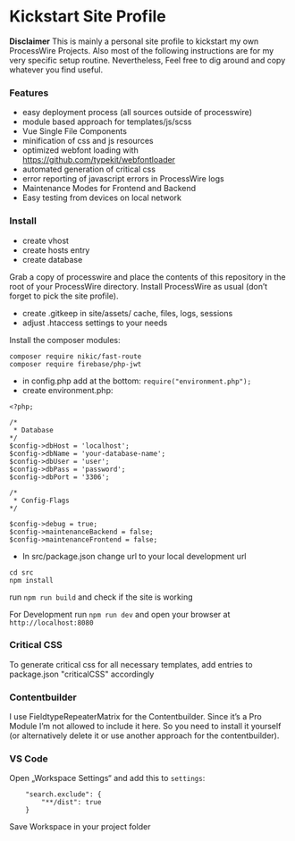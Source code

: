 # Kickstart Site Profile

**Disclaimer**
This is mainly a personal site profile to kickstart my own ProcessWire Projects. Also most of the following instructions are for my very specific setup routine. Nevertheless, Feel free to dig around and copy whatever you find useful.

### Features
- easy deployment process (all sources outside of processwire)
- module based approach for templates/js/scss
- Vue Single File Components
- minification of css and js resources
- optimized webfont loading with https://github.com/typekit/webfontloader
- automated generation of critical css
- error reporting of javascript errors in ProcessWire logs
- Maintenance Modes for Frontend and Backend
- Easy testing from devices on local network

### Install

- create vhost
- create hosts entry
- create database

Grab a copy of processwire and place the contents of this repository in the root of your ProcessWire directory. Install ProcessWire as usual (don’t forget to pick the site profile).

- create .gitkeep in site/assets/ cache, files, logs, sessions
- adjust .htaccess settings to your needs

Install the composer modules:

```
composer require nikic/fast-route
composer require firebase/php-jwt
```

- in config.php add at the bottom: `require("environment.php");`
- create environment.php:

```
<?php;

/* 
 * Database
*/ 
$config->dbHost = 'localhost';
$config->dbName = 'your-database-name';
$config->dbUser = 'user';
$config->dbPass = 'password';
$config->dbPort = '3306';

/* 
 * Config-Flags
*/ 

$config->debug = true;
$config->maintenanceBackend = false;
$config->maintenanceFrontend = false;
```

- In src/package.json change url to your local development url

```
cd src
npm install
```

run `npm run build` and check if the site is working

For Development run `npm run dev` and open your browser at `http://localhost:8080`

### Critical CSS
To generate critical css for all necessary templates, add entries to package.json "criticalCSS" accordingly

### Contentbuilder

I use FieldtypeRepeaterMatrix for the Contentbuilder. Since it’s  a Pro Module I’m not allowed to include it here. So you need to install it yourself (or alternatively delete it or use another approach for the contentbuilder).

### VS Code
Open „Workspace Settings“ and add this to `settings`:
```
	"search.exclude": {
		"**/dist": true
	}
```

Save Workspace in your project folder
